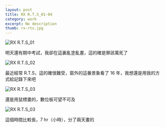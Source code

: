 ```yaml
---
layout: post
title: RX R.T.S_01-04
category: work
excerpt: No description
thumb: rx-rts.jpg
---
```


<p><img src="{{ site.file }}/work/rx-rts_01.jpg" alt="RX R.T.S_01"></p>
<div class=txt>
<p>明天還有期中考試，我卻在這裏亂塗亂畫，這的確是罪該萬死了</p>
</div>

<p><img src="{{ site.file }}/work/rx-rts_02.jpg" alt="RX R.T.S_02"></p>
<div class=txt>
<p>最近經常 R.T.S，這的確很難受，窗外的這番景象看了 16 年，我想還是用我的方式給記錄下來吧</p>
</div>

<p><img src="{{ site.file }}/work/rx-rts_03.jpg" alt="RX R.T.S_03"></p>
<div class=txt>
<p>還是用鼠標畫的，數位板可望不可及</p>
</div>

<p><img src="{{ site.file }}/work/rx-rts_04.jpg" alt="RX R.T.S_03"></p>
<div class=txt>
<p>這個時間比較長，7 hr（小時），分了兩天畫的</p>
</div>